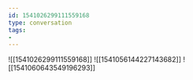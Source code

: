 ```yaml
---
id: 1541026299111559168
type: conversation
tags:
- 
---
```

![[1541026299111559168]]
![[1541056144227143682]]
![[1541060643549196293]]

